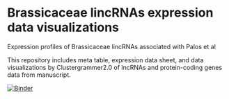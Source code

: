 # Brassicaceae lincRNAs expression data visualizations
Expression profiles of Brassicaceae lincRNAs associated with Palos et al


This repository includes meta table, expression data sheet, and data visualizations by Clustergrammer2.0 of lncRNAs and protein-coding genes data from manuscript. 

[![Binder](https://mybinder.org/badge_logo.svg)](https://mybinder.org/v2/gh/Evolinc/Brassicaceae_lincRNAs/HEAD?filepath=https%3A%2F%2Fgithub.com%2FEvolinc%2FBrassicaceae_lincRNAs)
